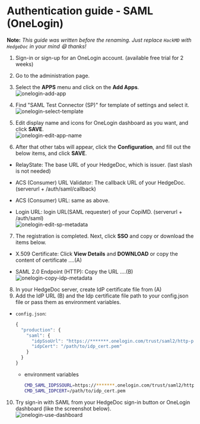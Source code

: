 # Authentication guide - SAML (OneLogin)

**Note:** *This guide was written before the renaming. Just replace `HackMD` with `HedgeDoc` in your mind :smile: thanks!*

1. Sign-in or sign-up for an OneLogin account. (available free trial for 2 weeks)

2. Go to the administration page.

3. Select the **APPS** menu and click on the **Add Apps**.  
   ![onelogin-add-app](../../images/auth/onelogin-add-app.png)

4. Find "SAML Test Connector (SP)" for template of settings and select it.  
   ![onelogin-select-template](../../images/auth/onelogin-select-template.png)

5. Edit display name and icons for OneLogin dashboard as you want, and click **SAVE**.  
   ![onelogin-edit-app-name](../../images/auth/onelogin-edit-app-name.png)

6. After that other tabs will appear, click the **Configuration**, and fill out the below items, and click **SAVE**.
  - RelayState: The base URL of your HedgeDoc, which is issuer. (last slash is not needed)

  - ACS (Consumer) URL Validator: The callback URL of your HedgeDoc. (serverurl + /auth/saml/callback)

  - ACS (Consumer) URL: same as above.

  - Login URL: login URL(SAML requester) of your CopiMD. (serverurl + /auth/saml)  
    ![onelogin-edit-sp-metadata](../../images/auth/onelogin-edit-sp-metadata.png)

7. The registration is completed. Next, click **SSO** and copy or download the items below.
  - X.509 Certificate: Click **View Details** and **DOWNLOAD** or copy the content of certificate ....(A)

  - SAML 2.0 Endpoint (HTTP): Copy the URL ....(B)  
    ![onelogin-copy-idp-metadata](../../images/auth/onelogin-copy-idp-metadata.png)

8. In your HedgeDoc server, create IdP certificate file from (A)
9. Add the IdP URL (B) and the Idp certificate file path to your config.json file or pass them as environment variables.
  - `config.json`:
    ```javascript
    {
      "production": {
        "saml": {
          "idpSsoUrl": "https://*******.onelogin.com/trust/saml2/http-post/sso/******",
          "idpCert": "/path/to/idp_cert.pem"
        }
      }
    }
    ```

    - environment variables
      ```sh
      CMD_SAML_IDPSSOURL=https://*******.onelogin.com/trust/saml2/http-post/sso/******
      CMD_SAML_IDPCERT=/path/to/idp_cert.pem
      ```

10. Try sign-in with SAML from your HedgeDoc sign-in button or OneLogin dashboard (like the screenshot below).  
   ![onelogin-use-dashboard](../../images/auth/onelogin-use-dashboard.png)
